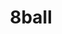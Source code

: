 ---
title: 8ball #Command name.
layout: commands

isDM: Yes #If command can be used in a dm channel.
isDev: No #If commands can be used only by a Developer.
---